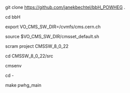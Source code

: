 git clone https://github.com/janekbechtel/bbH_POWHEG .

cd bbH

export VO_CMS_SW_DIR=/cvmfs/cms.cern.ch

source $VO_CMS_SW_DIR/cmsset_default.sh

scram project CMSSW_8_0_22

cd CMSSW_8_0_22/src

cmsenv

cd -

make pwhg_main

